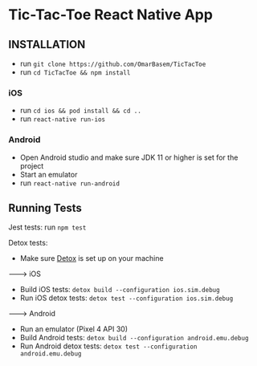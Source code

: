 # Tic-Tac-Toe React Native App

## INSTALLATION

* run `git clone https://github.com/OmarBasem/TicTacToe`
* run `cd TicTacToe && npm install`

### iOS
* run `cd ios && pod install && cd ..`
* run `react-native run-ios`


### Android

* Open Android studio and make sure JDK 11 or higher is set for the project
* Start an emulator
* run `react-native run-android`

## Running Tests

Jest tests: run `npm test`


Detox tests:

* Make sure <a href="https://wix.github.io/Detox/docs/introduction/getting-started">Detox</a> is set up on your machine

---> iOS

* Build iOS tests: `detox build --configuration ios.sim.debug`
* Run iOS detox tests: `detox test --configuration ios.sim.debug`

---> Android

* Run an emulator (Pixel 4 API 30)
* Build Android tests: `detox build --configuration android.emu.debug`
* Run Android detox tests: `detox test --configuration android.emu.debug`